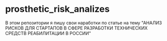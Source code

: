 # prosthetic_risk_analizes
В этом репозитории я пишу свои наработки по статье на тему "АНАЛИЗ РИСКОВ ДЛЯ СТАРТАПОВ В СФЕРЕ РАЗРАБОТКИ ТЕХНИЧЕСКИХ СРЕДСТВ РЕАБИЛИТАЦИИ В РОССИИ"
